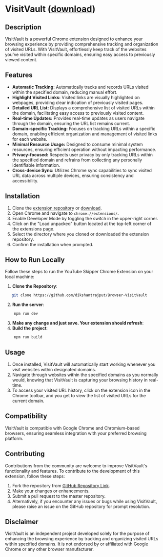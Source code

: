 # VisitVault ([download](https://github.com/dikshantrajput/Browser-VisitVault/blob/master/browser-visit-vault.zip))

## Description
VisitVault is a powerful Chrome extension designed to enhance your browsing experience by providing comprehensive tracking and organization of visited URLs. With VisitVault, effortlessly keep track of the websites you've visited within specific domains, ensuring easy access to previously viewed content.

## Features
- **Automatic Tracking:** Automatically tracks and records URLs visited within the specified domain, reducing manual effort.
- **Highlight Visited Links:** Visited links are visually highlighted on webpages, providing clear indication of previously visited pages.
- **Detailed URL List:** Displays a comprehensive list of visited URLs within the domain, facilitating easy access to previously visited content.
- **Real-time Updates:** Provides real-time updates as users navigate through the domain, ensuring the URL list remains current.
- **Domain-specific Tracking:** Focuses on tracking URLs within a specific domain, enabling efficient organization and management of visited links for each website.
- **Minimal Resource Usage:** Designed to consume minimal system resources, ensuring efficient operation without impacting performance.
- **Privacy-focused:** Respects user privacy by only tracking URLs within the specified domain and refrains from collecting any personally identifiable information.
- **Cross-device Sync:** Utilizes Chrome sync capabilities to sync visited URL data across multiple devices, ensuring consistency and accessibility.


## Installation
1. Clone the [extension repository](https://github.com/dikshantrajput/Browser-VisitVault) or [download](https://github.com/dikshantrajput/Browser-VisitVault/blob/master/browser-visit-vault.zip).
2. Open Chrome and navigate to `chrome://extensions/`.
3. Enable Developer Mode by toggling the switch in the upper-right corner.
4. Click on the "Load unpacked" button located at the top-left corner of the extensions page.
5. Select the directory where you cloned or downloaded the extension repository.
6. Confirm the installation when prompted.

## How to Run Locally

Follow these steps to run the YouTube Skipper Chrome Extension on your local machine:

1. **Clone the Repository**: 
```sh
   git clone https://github.com/dikshantrajput/Browser-VisitVault
```
2. **Run the server**:
```sh
    npm run dev
```
3. **Make any change and just save. Your extension should refresh**:
4. **Build the project**:
```sh
    npm run build
```

## Usage
1. Once installed, VisitVault will automatically start working whenever you visit websites within designated domains.
2. Navigate through websites within the specified domains as you normally would, knowing that VisitVault is capturing your browsing history in real-time.
3. To access your visited URL history, click on the extension icon in the Chrome toolbar, and you get to view the list of visited URLs for the current domain.

## Compatibility
VisitVault is compatible with Google Chrome and Chromium-based browsers, ensuring seamless integration with your preferred browsing platform.

## Contributing
Contributions from the community are welcome to improve VisitVault's functionality and features. To contribute to the development of this extension, follow these steps:

1. Fork the repository from [GitHub Repository Link](https://github.com/dikshantrajput/Browser-VisitVault).
2. Make your changes or enhancements.
3. Submit a pull request to the master repository.
4. Alternatively, if you encounter any issues or bugs while using VisitVault, please raise an issue on the GitHub repository for prompt resolution.

## Disclaimer
VisitVault is an independent project developed solely for the purpose of enhancing the browsing experience by tracking and organizing visited URLs within specified domains. It is not endorsed by or affiliated with Google Chrome or any other browser manufacturer.
